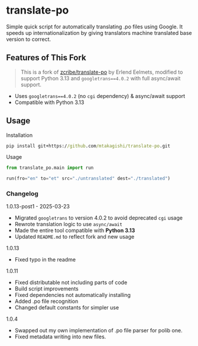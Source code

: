 # translate-po

Simple quick script for automatically translating .po files using Google. It speeds up internationalization by giving translators machine translated base version to correct.

## Features of This Fork

> This is a fork of [zcribe/translate-po](https://github.com/zcribe/translate-po) by Erlend Eelmets, modified to support Python 3.13 and `googletrans==4.0.2` with full async/await support.

- Uses `googletrans==4.0.2` (no `cgi` dependency) & async/await support
- Compatible with Python 3.13

## Usage

Installation
```cmd
pip install git+https://github.com/mtakagishi/translate-po.git
```

Usage
```python
from translate_po.main import run

run(fro="en" to="et" src="./untranslated" dest="./translated")
```

### Changelog
1.0.13-post1 - 2025-03-23
- Migrated `googletrans` to version 4.0.2 to avoid deprecated `cgi` usage
- Rewrote translation logic to use `async/await`
- Made the entire tool compatible with **Python 3.13**
- Updated `README.md` to reflect fork and new usage

1.0.13
- Fixed typo in the readme

1.0.11
- Fixed distributable not including parts of code
- Build script improvements
- Fixed dependencies not automatically installing
- Added .po file recognition
- Changed default constants for simpler use

1.0.4 
- Swapped out my own implementation of .po file parser for polib one. 
- Fixed metadata writing into new files.